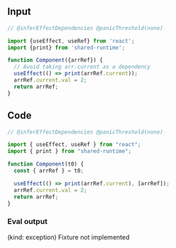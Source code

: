 
## Input

```javascript
// @inferEffectDependencies @panicThreshold(none)

import {useEffect, useRef} from 'react';
import {print} from 'shared-runtime';

function Component({arrRef}) {
  // Avoid taking arr.current as a dependency
  useEffect(() => print(arrRef.current));
  arrRef.current.val = 2;
  return arrRef;
}

```

## Code

```javascript
// @inferEffectDependencies @panicThreshold(none)

import { useEffect, useRef } from "react";
import { print } from "shared-runtime";

function Component(t0) {
  const { arrRef } = t0;

  useEffect(() => print(arrRef.current), [arrRef]);
  arrRef.current.val = 2;
  return arrRef;
}

```
      
### Eval output
(kind: exception) Fixture not implemented